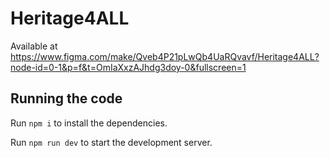 
  # Heritage4ALL

  Available at https://www.figma.com/make/Qveb4P21pLwQb4UaRQvavf/Heritage4ALL?node-id=0-1&p=f&t=OmIaXxzAJhdg3doy-0&fullscreen=1

  ## Running the code

  Run `npm i` to install the dependencies.

  Run `npm run dev` to start the development server.
  